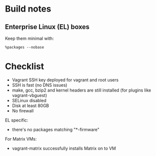 Build notes
===========

## Enterprise Linux (EL) boxes

Keep them minimal with:
```
%packages --nobase
```

Checklist
=========

 * Vagrant SSH key deployed for vagrant and root users
 * SSH is fast (no DNS issues)
 * make, gcc, bzip2 and kernel headers are still installed (for plugins like vagrant-vbguest)
 * SELinux disabled
 * Disk at least 80GB
 * No firewall

EL specific:

 * there's no packages matching "*-firmware"

For Matrix VMs:

 * vagrant-matrix successfully installs Matrix on to VM
